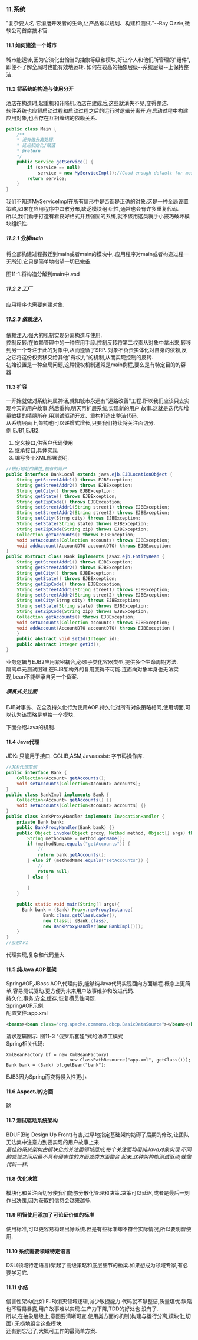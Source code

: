 ### 11.系统
"复杂要人名.它消磨开发者的生命,让产品难以规划、构建和测试."--Ray Ozzie,微软公司首席技术官.

#### 11.1 如何建造一个城市
城市能运转,因为它演化出恰当的抽象等级和模块,好让个人和他们所管理的"组件",即便不了解全局时也能有效地运转.
如何在较高的抽象层级--系统层级--上保持整洁.

#### 11.2 将系统的构造与使用分开
酒店在构造时,起重机和升降机.酒店在建成后,这些就消失不见,变得整洁.  
软件系统也应将启动过程和启动过程之后的运行时逻辑分离开,在启动过程中构建应用对象,也会存在互相缠结的依赖关系.  
```java
public class Main {
    /**
    * 没有做分离处理.
    * 延迟初始化/赋值
    * @return 
    */
    public Service getService() {
        if (service == null)
            service = new MyServiceImpl();//Good enough default for most cases?
        return service;
    }
}
```
我们不知道MyServiceImpl在所有情形中是否都是正确的对象.这是一种全局设置策略,如果在应用程序中四散分布,缺乏模块组
织性,通常也会有许多重复代码.  
所以,我们勤于打造有着良好格式并且强固的系统,就不该用这类就手小技巧破坏模块组织性.

##### 11.2.1 分解main
将全部构建过程搬迁到main或者main的模块中,.应用程序对main或者构造过程一无所知.它只是简单地指望一切已完备.

图11-1.将构造分解到main中.vsd

##### 11.2.2 工厂
应用程序也需要创建对象.

##### 11.2.3 依赖注入
依赖注入:强大的机制实现分离构造与使用.  
控制反转:在依赖管理中的一种应用手段.控制反转将第二权责从对象中拿出来,转移到另一个专注于此的对象中,从而遵循了SRP.
对象不负责实体化对自身的依赖,反之它将这份权责移交给其他"有权力"的机制,从而实现控制的反转.  
初始设置是一种全局问题,这种授权机制通常是main例程,要么是有特定目的的容器.

#### 11.3 扩容
一开始就做对系统纯属神话,就如城市永远有"道路改善"工程.所以我们应该只去实现今天的用户故事,然后重构,明天再扩展系统,实现新的用户
故事.这就是迭代和增量敏捷的精髓所在,用测试驱动开发、重构打造出整洁代码.  
从系统层面上,架构也可以递增式增长,只要我们持续将关注面切分.  
例:EJB1,EJB2.  
1. 定义接口,供客户代码使用
2. 继承接口,具体实现
3. 编写多个XML部署说明.
```java
//银行地址的属性,拥有的账户
public interface BankLocal extends java.ejb.EJBLocationObject {
    String getStreetAddr1() throws EJBException;
    String getStreetAddr2() throws EJBException;
    String getCity() throws EJBException;
    String getState() throws EJBException;
    String getZipCode() throws EJBException;
    String setStreetAddr1(String street1) throws EJBException;
    String setStreetAddr2(String street2) throws EJBException;
    String setCity(Strng city) throws EJBException;
    String setState(String state) throws EJBException;
    String setZipCode(String zip) throws EJBException;
    Collection getAccounts() throws EJBException;
    void setAccounts(Collection accounts) throws EJBException;
    void addAccount(AccountDTO accountDTO) throws EJBException;
}
public abstract class Bank implements javax.ejb.EntityBean {
    String getStreetAddr1() throws EJBException;
    String getStreetAddr2() throws EJBException;
    String getCity() throws EJBException;
    String getState() throws EJBException;
    String getZipCode() throws EJBException;
    String setStreetAddr1(String street1) throws EJBException;
    String setStreetAddr2(String street2) throws EJBException;
    String setCity(Strng city) throws EJBException;
    String setState(String state) throws EJBException;
    String setZipCode(String zip) throws EJBException;
    Collection getAccounts() throws EJBException;
    void setAccounts(Collection accounts) throws EJBException;
    void addAccount(AccountDTO accountDTO) throws EJBException {
    }
    public abstract void setId(Integer id);
    public abstract Integer getId();
}
```
业务逻辑与EJB2应用紧密耦合,必须子类化容器类型,提供多个生命周期方法.  
隔离单元测试困难,在EJB架构外的复用变得不可能.连面向对象本身也无法实现,bean不能继承自另一个备案.

##### 横贯式关注面
EJB对事务、安全及持久化行为使用AOP.持久化对所有对象策略相同,使用切面,可以认为该策略是单独一个模块.

下面介绍Java的机制.

#### 11.4 Java代理
JDK: 只能用于接口.
CGLIB,ASM,Javaassist: 字节码操作库.
```java
//JDK代理范例
public interface Bank {
    Collection<Account> getAccounts();
    void setAccounts(Collection<Account> accounts);
}
public class BankImpl implements Bank {
    Collection<Account> getAccounts() {}
    void setAccounts(Collection<Account> accounts) {}
}
public class BankProxyHandler implements InvocationHandler {
    private Bank bank;
    public BankProxyHandler(Bank bank) {}
    public Object invoke(Object proxy, Method method, Object[] args) throws Throwable {
        String methodName = method.getName();
        if (methodName.equals("getAccounts")) {
            //
            return bank.getAccounts();
        } else if (methodName.equals("setAccounts")) {
            //
            return null;
        } else {
            
        }
    }
    
    public static void main(String[] args){
      Bank bank = (Bank) Proxy.newProxyInstance(
              Bank.class.getClassLoader(),
              new Class[] {Bank.class},
              new BankProxyHandler(new BankImpl()));
    }
}
//反射API
```
代理实现,复杂和代码量大.

#### 11.5 纯Java AOP框架
SpringAOP,JBoss AOP,代理内嵌,能够纯Java代码实现面向方面编程.概念上更简单,容易测试驱动.更方便为未来用户故事维护和改进代码.  
持久化,事务,安全,缓存,恢复横贯性问题.  
SpringAOP示例:  
配置文件:app.xml  
```xml
<beans><bean class="org.apache.commons.dbcp.BasicDataSource"></bean></beans>
```
请求逻辑图示: 图11-3 "俄罗斯套娃"式的油漆工模式  
Spring相关代码:
```
XmlBeanFactory bf = new XmlBeanFactory(
                        new ClassPathResource("app.xml", getClass()));
Bank bank = (Bank) bf.getBean("bank");
```
EJB3因为Spring而变得侵入性更小

#### 11.6 AspectJ的方面
略

#### 11.7 测试驱动系统架构
BDUF(Big Design Up Front)有害,过早地指定基础架构妨碍了后期的修改,让团队无法集中注意力到要实现的用户故事上来.  
<em>最佳的系统架构由模块化的关注面领域组成,每个关注面均用纯Java对象实现.不同的领域之间用最不具有侵害性的方面或类方面整合
起来.这种架构能测试驱动,就像代码一样.</em>

#### 11.8 优化决策
模块化和关注面切分使我们能够分散化管理和决策.决策可以延迟,或者是最后一刻作出决策,因为获取的信息会越来越多.

#### 11.9 明智使用添加了可论证价值的标准
使用标准,可以更容易构建出好系统.但是有些标准却不符合实际情况,所以要明智使用.

#### 11.10 系统需要领域特定语言
DSL(领域特定语言)架起了高级策略和底层细节的桥梁.如果想成为领域专家,有必要学习它.

#### 11.11 小结
侵害性架构(比如:EJB)消灭领域逻辑,减少敏捷能力.代码就不够整洁,质量堪忧.缺陷也不容易暴露,用户故事难以实现.生产力下降,TDD的好处也
没有了.  
所以,在抽象层级上,意图要清晰可变.使用类方面的机制(构建与运行分离,模块化,切面),无损地组合这些模块.  
还有别忘记了,大概可工作的最简单方案.
